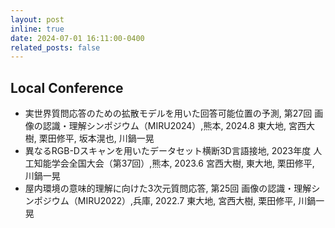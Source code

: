 ```yaml
---
layout: post
inline: true
date: 2024-07-01 16:11:00-0400
related_posts: false
---
```


## **Local Conference**

- 実世界質問応答のための拡散モデルを用いた回答可能位置の予測,
第27回 画像の認識・理解シンポジウム（MIRU2024）,熊本, 2024.8
東大地, 宮西大樹, 栗田修平, 坂本滉也, 川鍋一晃
- 異なるRGB-Dスキャンを用いたデータセット横断3D言語接地,
2023年度 人工知能学会全国大会（第37回）,熊本, 2023.6
宮西大樹, 東大地, 栗田修平, 川鍋一晃
- 屋内環境の意味的理解に向けた3次元質問応答,
第25回 画像の認識・理解シンポジウム（MIRU2022）,兵庫, 2022.7
東大地, 宮西大樹, 栗田修平, 川鍋一晃